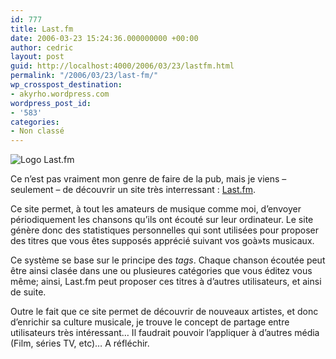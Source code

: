 ```yaml
---
id: 777
title: Last.fm
date: 2006-03-23 15:24:36.000000000 +00:00
author: cedric
layout: post
guid: http://localhost:4000/2006/03/23/lastfm.html
permalink: "/2006/03/23/last-fm/"
wp_crosspost_destination:
- akyrho.wordpress.com
wordpress_post_id:
- '583'
categories:
- Non classé
---
```

<img src="https://i0.wp.com/www.emilychang.com/images/uploads/LastfmLogo.gif?w=900" alt="Logo Last.fm" data-recalc-dims="1" />

Ce n’est pas vraiment mon genre de faire de la pub, mais je viens &#8211; seulement &#8211; de découvrir un site très interressant : [Last.fm](http://www.last.fm).

Ce site permet, à tout les amateurs de musique comme moi, d’envoyer périodiquement les chansons qu’ils ont écouté sur leur ordinateur. Le site génère donc des statistiques personnelles qui sont utilisées pour proposer des titres que vous êtes supposés apprécié suivant vos goà»ts musicaux.

Ce système se base sur le principe des _tags_. Chaque chanson écoutée peut être ainsi clasée dans une ou plusieures catégories que vous éditez vous même; ainsi, Last.fm peut proposer ces titres à d’autres utilisateurs, et ainsi de suite.

Outre le fait que ce site permet de découvrir de nouveaux artistes, et donc d’enrichir sa culture musicale, je trouve le concept de partage entre utilisateurs très intéressant… Il faudrait pouvoir l’appliquer à d’autres média (Film, séries TV, etc)… A réfléchir.